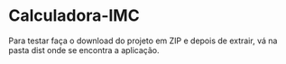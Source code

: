 # Calculadora-IMC
Para testar faça o download do projeto em ZIP e depois de extrair, vá na pasta dist onde se encontra a aplicação. 
